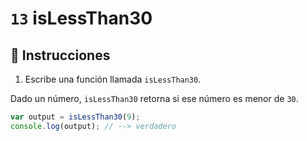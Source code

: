 # `13` isLessThan30

## 📝 Instrucciones

1. Escribe una función llamada `isLessThan30`.

Dado un número, `isLessThan30` retorna si ese número es menor de `30`.

```Javascript
var output = isLessThan30(9);
console.log(output); // --> verdadero
```